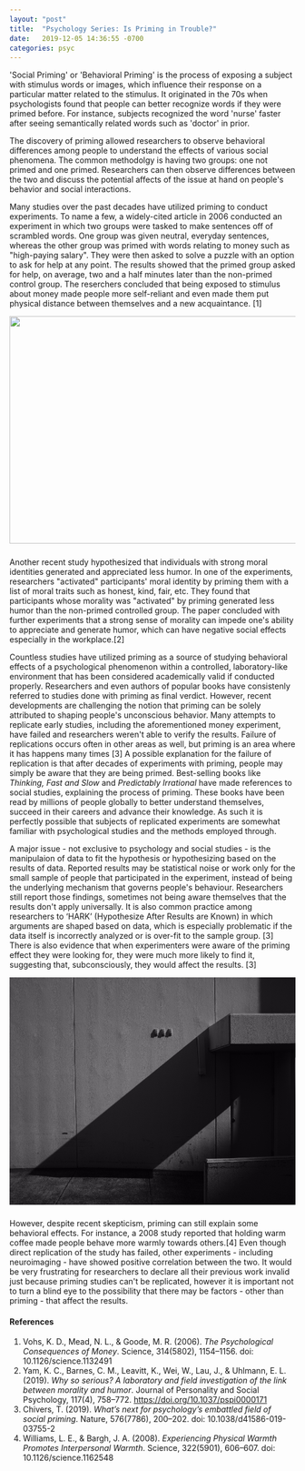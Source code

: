 ```yaml
---
layout: "post"
title:  "Psychology Series: Is Priming in Trouble?"
date:   2019-12-05 14:36:55 -0700
categories: psyc
---
```


'Social Priming' or 'Behavioral Priming' is the process of exposing a subject with stimulus words or images, which influence their response on a particular matter related to the stimulus. It originated in the 70s when psychologists found that people can better recognize words if they were primed before. For instance, subjects recognized the word 'nurse' faster after seeing semantically related words such as 'doctor' in prior.

The discovery of priming allowed researchers to observe behavioral differences among people to understand the effects of various social phenomena. The common methodolgy is having two groups: one not primed and one primed. Researchers can then observe differences between the two and discuss the potential affects of the issue at hand on people's behavior and social interactions.

Many studies over the past decades have utilized priming to conduct experiments. To name a few, a widely-cited article in 2006 conducted an experiment in which two groups were tasked to make sentences off of scrambled words. One group was given neutral, everyday sentences, whereas the other group was primed with words relating to money such as "high-paying salary". They were then asked to solve a puzzle with an option to ask for help at any point. The results showed that the primed group asked for help, on average, two and a half minutes later than the non-primed control group. The reserchers concluded that being exposed to stimulus about money made people more self-reliant and even made them put physical distance between themselves and a new acquaintance. [1]

<html>
<img src="https://images.unsplash.com/photo-1554768804-50c1e2b50a6e?ixlib=rb-1.2.1&ixid=eyJhcHBfaWQiOjEyMDd9&auto=format&fit=crop&w=2100&q=80" class = "money" height = "400" width = "650"/>
<style>
.money{display: block;  margin-left: auto; margin-right: auto; padding-bottom: 10px}
</style>
</html>

Another recent study hypothesized that individuals with strong moral identities generated and appreciated less humor. In one of the experiments, researchers "activated" participants' moral identity by priming them with a list of moral traits such as honest, kind, fair, etc. They found that participants whose morality was "activated" by priming generated less humor than the non-primed controlled group. The paper concluded with further experiments that a strong sense of morality can impede one's ability to appreciate and generate humor, which can have negative social effects especially in the workplace.[2]

Countless studies have utilized priming as a source of studying behavioral effects of a psychological phenomenon within a controlled, laboratory-like environment that has been considered academically valid if conducted properly. Researchers and even authors of popular books have consistenly referred to studies done with priming as final verdict. However, recent developments are challenging the notion that priming can be solely attributed to shaping people's unconscious behavior. Many attempts to replicate early studies, including the aforementioned money experiment, have failed and researchers weren't able to verify the results. Failure of replications occurs often in other areas as well, but priming is an area where it has happens many times [3] A possible explanation for the failure of replication is that after decades of  experiments with priming, people may simply be aware that they are being primed. Best-selling books like *Thinking, Fast and Slow* and *Predictably Irrational* have made references to social studies, explaining the process of priming. These books have been read by millions of people globally to better understand themselves, succeed in their careers and advance their knowledge. As such it is perfectly possible that subjects of replicated experiments are somewhat familiar with psychological studies and the methods employed through.

A major issue - not exclusive to psychology and social studies - is the manipulaion of data to fit the hypothesis or hypothesizing based on the results of data. Reported results may be statistical noise or work only for the small sample of people that participated in the experiment, instead of being the underlying mechanism that governs people's behaviour. Researchers still report those findings, sometimes not being aware themselves that the results don't apply universally. It is also common practice among researchers to ‘HARK’ (Hypothesize After Results are Known) in which arguments are shaped based on data, which is especially problematic if the data itself is incorrectly analyzed or is over-fit to the sample group. [3] There is also evidence that when experimenters were aware of the priming effect they were looking for, they were much more likely to find it, suggesting that, subconsciously, they would affect the results. [3]

<html>
<img src="https://github.com/kerimsertturk/kerimsertturk.github.io/blob/master/shadow.jpg?raw=true" class = "money" height = "400" width = "650"/>
<style>
.money{display: block;  margin-left: auto; margin-right: auto; padding-bottom: 10px}
</style>
</html>

However, despite recent skepticism, priming can still explain some behavioral effects. For instance, a 2008 study reported that holding warm coffee made people behave more warmly towards others.[4] Even though direct replication of the study has failed, other experiments - including neuroimaging - have showed positive correlation between the two. It would be very frustrating for researchers to declare all their previous work invalid just because priming studies can't be replicated, however it is important not to turn a blind eye to the possibility that there may be factors - other than priming - that affect the results.

#### References
1. Vohs, K. D., Mead, N. L., & Goode, M. R. (2006). *The Psychological Consequences of Money*. Science, 314(5802), 1154–1156. doi: 10.1126/science.1132491
2. Yam, K. C., Barnes, C. M., Leavitt, K., Wei, W., Lau, J., & Uhlmann, E. L. (2019). *Why so serious? A laboratory and field investigation of the link between morality and humor*. Journal of Personality and Social Psychology, 117(4), 758–772. https://doi.org/10.1037/pspi0000171
3. Chivers, T. (2019). *What’s next for psychology’s embattled field of social priming*. Nature, 576(7786), 200–202. doi: 10.1038/d41586-019-03755-2
4. Williams, L. E., & Bargh, J. A. (2008). *Experiencing Physical Warmth Promotes Interpersonal Warmth*. Science, 322(5901), 606–607. doi: 10.1126/science.1162548
